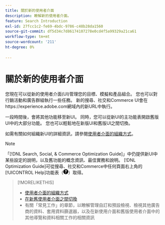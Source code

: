 ```yaml
---
title: 關於新的使用者介面
description: 瞭解新的使用者介面。
feature: Search Introduction
exl-id: 27fcc1c2-fe69-4bdc-9786-c48b28da1560
source-git-commit: df5d34c7d86174107278e0cd4f5a99329a21ca61
workflow-type: tm+mt
source-wordcount: '211'
ht-degree: 0%

---
```


# 關於新的使用者介面

您現在可以從新的使用者介面(UI)管理您的目標、模擬和產品組合。 您也可以對行銷活動和廣告群組執行一些任務。 新的搜尋、社交和Commerce UI會在https://experience.adobe.com網域內的新URL中執行。

一段時間後，會將其他功能移至新UI。 同時，您可以從新UI的主功能表開啟舊版UI中的大部分功能。 您也可以輕鬆地在新版UI和舊版UI之間切換。

如需有關如何組織新UI的詳細資訊，請參閱[使用者介面的組織方式](/help/search-social-commerce/getting-started/user-interface.md)。

>[!NOTE]
>
>「[!DNL Search, Social, & Commerce Optimization Guide]」中仍提供新UI中某些設定的說明，以及舊功能的概念資訊、最佳實務和說明。 [!DNL Optimization Guide]可從搜尋、社交和Commerce中任何頁面右上角的[!UICONTROL Help]功能表（![說明功能表](/help/search-social-commerce/assets/help-main-menu.png "說明功能表")）取得。

>[!MORELIKETHIS]
>
>* [使用者介面的組織方式](/help/search-social-commerce/getting-started/user-interface.md)
>* [在新舊使用者介面之間切換](/help/search-social-commerce/getting-started/ui-switch.md)
>* 有關「常見工作」的章節，以瞭解管理自訂和預設檢視、檢視其他廣告商的資料、套用資料篩選器，以及在新使用介面和舊版使用者介面中的其他導覽和資料相關工作的相關資訊
